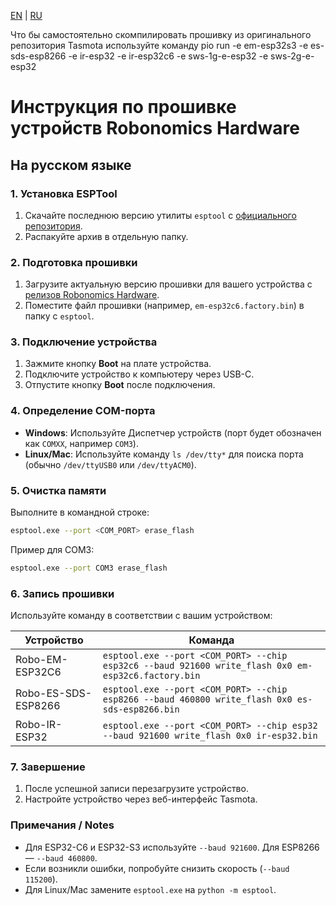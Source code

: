 [EN](./README.md) | [RU](./README.ru.md)

Что бы самостоятельно скомпилировать прошивку из оригинального репозитория Tasmota используйте команду
pio run -e em-esp32s3 -e es-sds-esp8266 -e ir-esp32 -e ir-esp32c6 -e sws-1g-e-esp32 -e sws-2g-e-esp32

# Инструкция по прошивке устройств Robonomics Hardware
## На русском языке

### 1. Установка ESPTool
1. Скачайте последнюю версию утилиты `esptool` с [официального репозитория](https://github.com/espressif/esptool/releases).
2. Распакуйте архив в отдельную папку.

### 2. Подготовка прошивки
1. Загрузите актуальную версию прошивки для вашего устройства с [релизов Robonomics Hardware](https://github.com/airalab/hardware/releases).
2. Поместите файл прошивки (например, `em-esp32c6.factory.bin`) в папку с `esptool`.

### 3. Подключение устройства
1. Зажмите кнопку **Boot** на плате устройства.
2. Подключите устройство к компьютеру через USB-C.
3. Отпустите кнопку **Boot** после подключения.

### 4. Определение COM-порта
- **Windows**: Используйте Диспетчер устройств (порт будет обозначен как `COMXX`, например `COM3`).
- **Linux/Mac**: Используйте команду `ls /dev/tty*` для поиска порта (обычно `/dev/ttyUSB0` или `/dev/ttyACM0`).

### 5. Очистка памяти
Выполните в командной строке:
```bash
esptool.exe --port <COM_PORT> erase_flash
```
Пример для COM3:
```bash
esptool.exe --port COM3 erase_flash
```

### 6. Запись прошивки
Используйте команду в соответствии с вашим устройством:

| Устройство           | Команда                                                                                          |
|----------------------|--------------------------------------------------------------------------------------------------|
| Robo-EM-ESP32C6      | `esptool.exe --port <COM_PORT> --chip esp32c6 --baud 921600 write_flash 0x0 em-esp32c6.factory.bin` |
| Robo-ES-SDS-ESP8266  | `esptool.exe --port <COM_PORT> --chip esp8266 --baud 460800 write_flash 0x0 es-sds-esp8266.bin`    |
| Robo-IR-ESP32        | `esptool.exe --port <COM_PORT> --chip esp32 --baud 921600 write_flash 0x0 ir-esp32.bin`            |

### 7. Завершение
1. После успешной записи перезагрузите устройство.
2. Настройте устройство через веб-интерфейс Tasmota.

### Примечания / Notes
- Для ESP32-C6 и ESP32-S3 используйте `--baud 921600`. Для ESP8266 — `--baud 460800`.
- Если возникли ошибки, попробуйте снизить скорость (`--baud 115200`).
- Для Linux/Mac замените `esptool.exe` на `python -m esptool`.